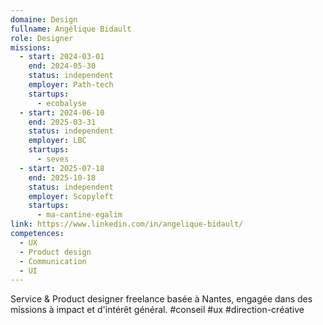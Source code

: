```yaml
---
domaine: Design
fullname: Angélique Bidault
role: Designer
missions:
  - start: 2024-03-01
    end: 2024-05-30
    status: independent
    employer: Path-tech
    startups:
      - ecobalyse
  - start: 2024-06-10
    end: 2025-03-31
    status: independent
    employer: LBC
    startups:
      - seves
  - start: 2025-07-18
    end: 2025-10-18
    status: independent
    employer: Scopyleft
    startups:
      - ma-cantine-egalim
link: https://www.linkedin.com/in/angelique-bidault/
competences:
  - UX
  - Product design
  - Communication
  - UI
---
```

Service & Product designer freelance basée à Nantes, engagée dans des missions à impact et d'intérêt général. #conseil #ux #direction-créative
